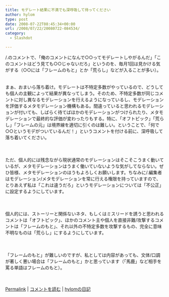```yaml
---
title: モデレート結果に不満でも深呼吸して待ってください
author: hylom
type: post
date: 2008-07-22T08:45:34+00:00
url: /2008/07/22/20080722-084534/
category:
  - Slashdot

---
```

/.のコメントで、「俺のコメントになんで○○ってモデレートしやがるんだ」「このコメントはどう見ても○○じゃないだろ」というのを、毎月1回は見かける気がする（○○には「フレームのもと」とか「荒らし」などが入ることが多い）。  
</br>   
まぁ、おまいら落ち着け。モデレートは不特定多数がやっているので、どうしても個人の主観によって結果が異なってしまう。そのため、不特定多数が同じコメントに対し異なるモデレーションを行えるようになっているし、モデレーションを評価するメタモデレーション機構もある。間違っていると思われるモデレーションが付いても、しばらく待てばほかのモデレーションがつけられたり、メタモデレーションで最終的な評価が変わったりもする。特に、「オフトピック」「荒らし」「フレームの元」は境界線を適切に引くのは難しい。ということで、「何で○○というモデがついているんだ！」というコメントを付ける前に、深呼吸して落ち着いてください。</br>  
</br>   
ただ、個人的には残念ながら現状通常のモデレーションはそこそこうまく動いているが、メタモデレーションはうまく働いていないような気がしてならない。ぜひ皆様、メタモデレーションのほうもよろしくお願いします。ちなみに/.編集者はモデレーション/メタモデレーションを常に行える権限を持っていますので、とりあえず私は「これは違うだろ」というモデレーションについては「不公正」に設定するようにしています。</br>  
</br>   
個人的には、ストーリーと関係ないネタ、もしくはミスリードを誘うと思われるコメントは「オフトピック」、ほかのコメント主や個人を直接非難/攻撃するコメントは「フレームのもと」、それ以外の不特定多数を攻撃するもの、完全に意味不明なものは「荒らし」にするようにしています。</br>  
</br>   
「フレームのもと」が難しいのですが、私としては内容があっても、文体/口調が著しく悪い場合は「フレームのもと」かと思っています（「馬鹿」など相手を罵る単語はフレームのもと）。</br>  
</br> 

   [Permalink][1] |    [コメントを読む][2] |    [hylomの日記][3] 

</br>

 [1]: http://slashdot.jp/~hylom/journal/446841
 [2]: http://slashdot.jp/~hylom/journal/446841#acomments
 [3]: http://slashdot.jp/~hylom/journal/
